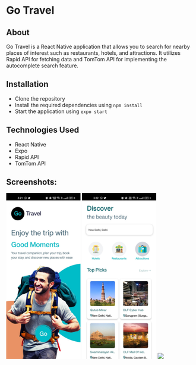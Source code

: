 # Go Travel 

## About

Go Travel is a React Native application that allows you to search for nearby places of interest such as restaurants, hotels, and attractions. It utilizes Rapid API for fetching data and TomTom API for implementing the autocomplete search feature.

## Installation

- Clone the repository
- Install the required dependencies using `npm install`
- Start the application using `expo start`


## Technologies Used

- React Native
- Expo
- Rapid API
- TomTom API

## Screenshots:

<img src='./md-files/app1.jpeg' width=200>
<img src='./md-files/app2.jpeg' width=200>
<img src='./md-files/Go.gif' width=200>
